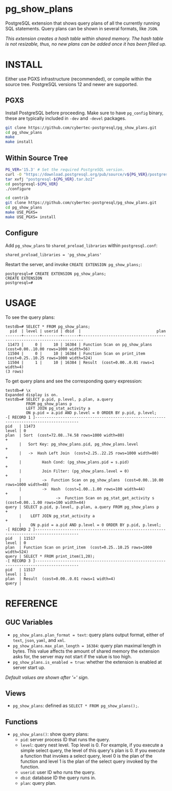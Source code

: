 # pg_show_plans

PostgreSQL extension that shows query plans of all the currently running SQL
statements. Query plans can be shown in several formats, like `JSON`.

*This extension creates a hash table within shared memory. The hash table is
not resizable, thus, no new plans can be added once it has been filled up.*

# INSTALL

Either use PGXS infrastructure (recommended), or compile within the source
tree. PostgreSQL versions 12 and newer are supported.

## PGXS

Install PostgreSQL before proceeding. Make sure to have `pg_config` binary,
these are typically included in `-dev` and `-devel` packages.

```bash
git clone https://github.com/cybertec-postgresql/pg_show_plans.git
cd pg_show_plans
make
make install
```

## Within Source Tree

```bash
PG_VER='15.3' # Set the required PostgreSQL version.
curl -O "https://download.postgresql.org/pub/source/v${PG_VER}/postgresql-${PG_VER}.tar.bz2"
tar xvfj "postgresql-${PG_VER}.tar.bz2"
cd postgresql-${PG_VER}
./configure

cd contrib
git clone https://github.com/cybertec-postgresql/pg_show_plans.git
cd pg_show_plans
make USE_PGXS=
make USE_PGXS= install
```

## Configure

Add `pg_show_plans` to `shared_preload_libraries` within `postgresql.conf`:

```
shared_preload_libraries = 'pg_show_plans'
```

Restart the server, and invoke `CREATE EXTENSION pg_show_plans;`:

```
postgresql=# CREATE EXTENSION pg_show_plans;
CREATE EXTENSION
postgresql=#
```

# USAGE

To see the query plans:

```
testdb=# SELECT * FROM pg_show_plans;
  pid  | level | userid | dbid  |                                 plan
-------+-------+--------+-------+-----------------------------------------------------------------------
 11473 |     0 |     10 | 16384 | Function Scan on pg_show_plans  (cost=0.00..10.00 rows=1000 width=56)
 11504 |     0 |     10 | 16384 | Function Scan on print_item  (cost=0.25..10.25 rows=1000 width=524)
 11504 |     1 |     10 | 16384 | Result  (cost=0.00..0.01 rows=1 width=4)
(3 rows)
```

To get query plans and see the corresponding query expression:

```
testdb=# \x
Expanded display is on.
testdb=# SELECT p.pid, p.level, p.plan, a.query
         FROM pg_show_plans p
         LEFT JOIN pg_stat_activity a
         ON p.pid = a.pid AND p.level = 0 ORDER BY p.pid, p.level;
-[ RECORD 1 ]-----------------------------------------------------------------------------------------
pid   | 11473
level | 0
plan  | Sort  (cost=72.08..74.58 rows=1000 width=80)                                                  +
      |   Sort Key: pg_show_plans.pid, pg_show_plans.level                                            +
      |   ->  Hash Left Join  (cost=2.25..22.25 rows=1000 width=80)                                   +
      |         Hash Cond: (pg_show_plans.pid = s.pid)                                                +
      |         Join Filter: (pg_show_plans.level = 0)                                                +
      |         ->  Function Scan on pg_show_plans  (cost=0.00..10.00 rows=1000 width=48)             +
      |         ->  Hash  (cost=1.00..1.00 rows=100 width=44)                                         +
      |               ->  Function Scan on pg_stat_get_activity s  (cost=0.00..1.00 rows=100 width=44)
query | SELECT p.pid, p.level, p.plan, a.query FROM pg_show_plans p                                   +
      |    LEFT JOIN pg_stat_activity a                                                               +
      |    ON p.pid = a.pid AND p.level = 0 ORDER BY p.pid, p.level;
-[ RECORD 2 ]-----------------------------------------------------------------------------------------
pid   | 11517
level | 0
plan  | Function Scan on print_item  (cost=0.25..10.25 rows=1000 width=524)
query | SELECT * FROM print_item(1,20);
-[ RECORD 3 ]-----------------------------------------------------------------------------------------
pid   | 11517
level | 1
plan  | Result  (cost=0.00..0.01 rows=1 width=4)
query |

```

# REFERENCE

## GUC Variables

* `pg_show_plans.plan_format = text`: query plans output format, either of
  `text`, `json`, `yaml`, and `xml`.
* `pg_show_plans.max_plan_length = 16384`: query plan maximal length in bytes.
  This value affects the amount of shared memory the extension asks for, the
  server may not start if the value is too high.
* `pg_show_plans.is_enabled = true`: whether the extension is enabled at
  server start up.

*Default values are shown after '=' sign.*

## Views

* `pg_show_plans`: defined as `SELECT * FROM pg_show_plans();`.

## Functions

* `pg_show_plans()`: show query plans:
  - `pid`: server process ID that runs the query.
  - `level`: query nest level. Top level is 0. For example, if you execute a
    simple select query, the level of this query's plan is 0. If you execute a
    function that invokes a select query, level 0 is the plan of the function
    and level 1 is the plan of the select query invoked by the function.
  - `userid`: user ID who runs the query.
  - `dbid`: database ID the query runs in.
  - `plan`: query plan.
